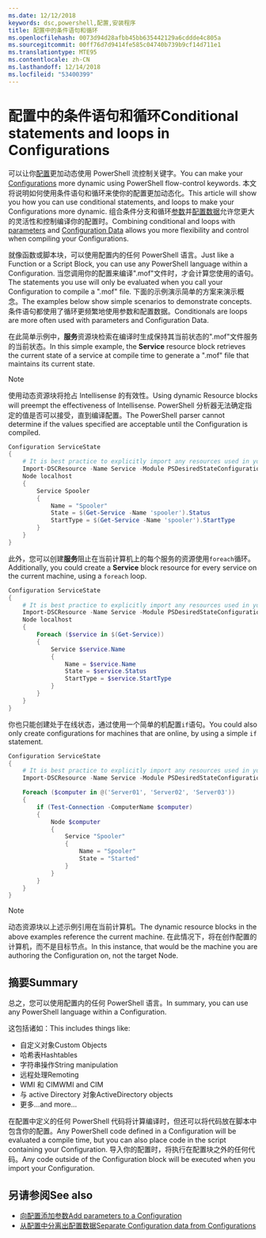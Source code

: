 ```yaml
---
ms.date: 12/12/2018
keywords: dsc,powershell,配置,安装程序
title: 配置中的条件语句和循环
ms.openlocfilehash: 0073d94d28afbb45bb635442129a6cddde4c805a
ms.sourcegitcommit: 00ff76d7d9414fe585c04740b739b9cf14d711e1
ms.translationtype: MTE95
ms.contentlocale: zh-CN
ms.lasthandoff: 12/14/2018
ms.locfileid: "53400399"
---
```

# <a name="conditional-statements-and-loops-in-configurations"></a><span data-ttu-id="53bec-103">配置中的条件语句和循环</span><span class="sxs-lookup"><span data-stu-id="53bec-103">Conditional statements and loops in Configurations</span></span>

<span data-ttu-id="53bec-104">可以让你[配置](configurations.md)更加动态使用 PowerShell 流控制关键字。</span><span class="sxs-lookup"><span data-stu-id="53bec-104">You can make your [Configurations](configurations.md) more dynamic using PowerShell flow-control keywords.</span></span> <span data-ttu-id="53bec-105">本文将说明如何使用条件语句和循环来使你的配置更加动态化。</span><span class="sxs-lookup"><span data-stu-id="53bec-105">This article will show you how you can use conditional statements, and loops to make your Configurations more dynamic.</span></span> <span data-ttu-id="53bec-106">组合条件分支和循环[参数](add-parameters-to-a-configuration.md)并[配置数据](configData.md)允许您更大的灵活性和控制编译你的配置时。</span><span class="sxs-lookup"><span data-stu-id="53bec-106">Combining conditional and loops with [parameters](add-parameters-to-a-configuration.md) and [Configuration Data](configData.md) allows you more flexibility and control when compiling your Configurations.</span></span>

<span data-ttu-id="53bec-107">就像函数或脚本块，可以使用配置内的任何 PowerShell 语言。</span><span class="sxs-lookup"><span data-stu-id="53bec-107">Just like a Function or a Script Block, you can use any PowerShell language within a Configuration.</span></span> <span data-ttu-id="53bec-108">当您调用你的配置来编译".mof"文件时，才会计算您使用的语句。</span><span class="sxs-lookup"><span data-stu-id="53bec-108">The statements you use will only be evaluated when you call your Configuration to compile a ".mof" file.</span></span> <span data-ttu-id="53bec-109">下面的示例演示简单的方案来演示概念。</span><span class="sxs-lookup"><span data-stu-id="53bec-109">The examples below show simple scenarios to demonstrate concepts.</span></span> <span data-ttu-id="53bec-110">条件语句都使用了循环更频繁地使用参数和配置数据。</span><span class="sxs-lookup"><span data-stu-id="53bec-110">Conditionals are loops are more often used with parameters and Configuration Data.</span></span>

<span data-ttu-id="53bec-111">在此简单示例中，**服务**资源块检索在编译时生成保持其当前状态的".mof"文件服务的当前状态。</span><span class="sxs-lookup"><span data-stu-id="53bec-111">In this simple example, the **Service** resource block retrieves the current state of a service at compile time to generate a ".mof" file that maintains its current state.</span></span>

> [!NOTE]
> <span data-ttu-id="53bec-112">使用动态资源块将抢占 Intellisense 的有效性。</span><span class="sxs-lookup"><span data-stu-id="53bec-112">Using dynamic Resource blocks will preempt the effectiveness of Intellisense.</span></span> <span data-ttu-id="53bec-113">PowerShell 分析器无法确定指定的值是否可以接受，直到编译配置。</span><span class="sxs-lookup"><span data-stu-id="53bec-113">The PowerShell parser cannot determine if the values specified are acceptable until the Configuration is compiled.</span></span>

```powershell
Configuration ServiceState
{
    # It is best practice to explicitly import any resources used in your Configurations.
    Import-DSCResource -Name Service -Module PSDesiredStateConfiguration
    Node localhost
    {
        Service Spooler
        {
            Name = "Spooler"
            State = $(Get-Service -Name 'spooler').Status
            StartType = $(Get-Service -Name 'spooler').StartType
        }
    }
}
```

<span data-ttu-id="53bec-114">此外，您可以创建**服务**阻止在当前计算机上的每个服务的资源使用`foreach`循环。</span><span class="sxs-lookup"><span data-stu-id="53bec-114">Additionally, you could create a **Service** block resource for every service on the current machine, using a `foreach` loop.</span></span>

```powershell
Configuration ServiceState
{
    # It is best practice to explicitly import any resources used in your Configurations.
    Import-DSCResource -Name Service -Module PSDesiredStateConfiguration
    Node localhost
    {
        Foreach ($service in $(Get-Service))
        {
            Service $service.Name
            {
                Name = $service.Name
                State = $service.Status
                StartType = $service.StartType
            }
        }
    }
}
```

<span data-ttu-id="53bec-115">你也只能创建处于在线状态，通过使用一个简单的机配置`if`语句。</span><span class="sxs-lookup"><span data-stu-id="53bec-115">You could also only create configurations for machines that are online, by using a simple `if` statement.</span></span>

```powershell
Configuration ServiceState
{
    # It is best practice to explicitly import any resources used in your Configurations.
    Import-DSCResource -Name Service -Module PSDesiredStateConfiguration

    Foreach ($computer in @('Server01', 'Server02', 'Server03'))
    {
        if (Test-Connection -ComputerName $computer)
        {
            Node $computer
            {
                Service "Spooler"
                {
                    Name = "Spooler"
                    State = "Started"
                }
            }
        }
    }
}
```

> [!NOTE]
> <span data-ttu-id="53bec-116">动态资源块以上述示例引用在当前计算机。</span><span class="sxs-lookup"><span data-stu-id="53bec-116">The dynamic resource blocks in the above examples reference the current machine.</span></span> <span data-ttu-id="53bec-117">在此情况下，将在创作配置的计算机，而不是目标节点。</span><span class="sxs-lookup"><span data-stu-id="53bec-117">In this instance, that would be the machine you are authoring the Configuration on, not the target Node.</span></span>

<!---
Mention Get-DSCConfigurationFromSystem
-->

## <a name="summary"></a><span data-ttu-id="53bec-118">摘要</span><span class="sxs-lookup"><span data-stu-id="53bec-118">Summary</span></span>

<span data-ttu-id="53bec-119">总之，您可以使用配置内的任何 PowerShell 语言。</span><span class="sxs-lookup"><span data-stu-id="53bec-119">In summary, you can use any PowerShell language within a Configuration.</span></span>

<span data-ttu-id="53bec-120">这包括诸如：</span><span class="sxs-lookup"><span data-stu-id="53bec-120">This includes things like:</span></span>

- <span data-ttu-id="53bec-121">自定义对象</span><span class="sxs-lookup"><span data-stu-id="53bec-121">Custom Objects</span></span>
- <span data-ttu-id="53bec-122">哈希表</span><span class="sxs-lookup"><span data-stu-id="53bec-122">Hashtables</span></span>
- <span data-ttu-id="53bec-123">字符串操作</span><span class="sxs-lookup"><span data-stu-id="53bec-123">String manipulation</span></span>
- <span data-ttu-id="53bec-124">远程处理</span><span class="sxs-lookup"><span data-stu-id="53bec-124">Remoting</span></span>
- <span data-ttu-id="53bec-125">WMI 和 CIM</span><span class="sxs-lookup"><span data-stu-id="53bec-125">WMI and CIM</span></span>
- <span data-ttu-id="53bec-126">与 active Directory 对象</span><span class="sxs-lookup"><span data-stu-id="53bec-126">ActiveDirectory objects</span></span>
- <span data-ttu-id="53bec-127">更多...</span><span class="sxs-lookup"><span data-stu-id="53bec-127">and more...</span></span>

<span data-ttu-id="53bec-128">在配置中定义的任何 PowerShell 代码将计算编译时，但还可以将代码放在脚本中包含你的配置。</span><span class="sxs-lookup"><span data-stu-id="53bec-128">Any PowerShell code defined in a Configuration will be evaluated a compile time, but you can also place code in the script containing your Configuration.</span></span> <span data-ttu-id="53bec-129">导入你的配置时，将执行在配置块之外的任何代码。</span><span class="sxs-lookup"><span data-stu-id="53bec-129">Any code outside of the Configuration block will be executed when you import your Configuration.</span></span>

## <a name="see-also"></a><span data-ttu-id="53bec-130">另请参阅</span><span class="sxs-lookup"><span data-stu-id="53bec-130">See also</span></span>

- [<span data-ttu-id="53bec-131">向配置添加参数</span><span class="sxs-lookup"><span data-stu-id="53bec-131">Add parameters to a Configuration</span></span>](add-parameters-to-a-configuration.md)
- [<span data-ttu-id="53bec-132">从配置中分离出配置数据</span><span class="sxs-lookup"><span data-stu-id="53bec-132">Separate Configuration data from Configurations</span></span>](configData.md)
